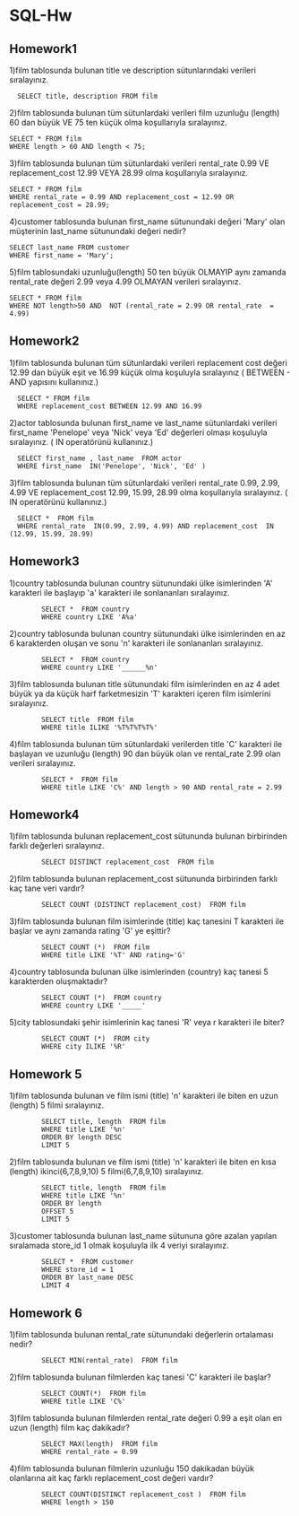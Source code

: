 # SQL-Hw
## Homework1
1)film tablosunda bulunan title ve description sütunlarındaki verileri sıralayınız.

      SELECT title, description FROM film
   
2)film tablosunda bulunan tüm sütunlardaki verileri film uzunluğu (length) 60 dan büyük VE 75 ten küçük olma koşullarıyla sıralayınız.

    SELECT * FROM film
    WHERE length > 60 AND length < 75;
    
3)film tablosunda bulunan tüm sütunlardaki verileri rental_rate 0.99 VE replacement_cost 12.99 VEYA 28.99 olma koşullarıyla sıralayınız.

    SELECT * FROM film
    WHERE rental_rate = 0.99 AND replacement_cost = 12.99 OR replacement_cost = 28.99;
    
   4)customer tablosunda bulunan first_name sütunundaki değeri 'Mary' olan müşterinin last_name sütunundaki değeri nedir?
   
    SELECT last_name FROM customer
    WHERE first_name = 'Mary';
    
5)film tablosundaki uzunluğu(length) 50 ten büyük OLMAYIP aynı zamanda rental_rate değeri 2.99 veya 4.99 OLMAYAN verileri sıralayınız.

    SELECT * FROM film
    WHERE NOT length>50 AND  NOT (rental_rate = 2.99 OR rental_rate  = 4.99)

## Homework2

1)film tablosunda bulunan tüm sütunlardaki verileri replacement cost değeri 12.99 dan büyük eşit ve 16.99 küçük olma koşuluyla sıralayınız ( BETWEEN - AND yapısını kullanınız.)

      SELECT * FROM film
      WHERE replacement_cost BETWEEN 12.99 AND 16.99
            
2)actor tablosunda bulunan first_name ve last_name sütunlardaki verileri first_name 'Penelope' veya 'Nick' veya 'Ed' değerleri olması koşuluyla sıralayınız. ( IN operatörünü kullanınız.)

      SELECT first_name , last_name  FROM actor 
      WHERE first_name  IN('Penelope', 'Nick', 'Ed' )

3)film tablosunda bulunan tüm sütunlardaki verileri rental_rate 0.99, 2.99, 4.99 VE replacement_cost 12.99, 15.99, 28.99 olma koşullarıyla sıralayınız. ( IN operatörünü kullanınız.)

      SELECT *  FROM film 
      WHERE rental_rate  IN(0.99, 2.99, 4.99) AND replacement_cost  IN (12.99, 15.99, 28.99)

## Homework3

1)country tablosunda bulunan country sütunundaki ülke isimlerinden 'A' karakteri ile başlayıp 'a' karakteri ile sonlananları sıralayınız.


            SELECT *  FROM country
            WHERE country LIKE 'A%a'

2)country tablosunda bulunan country sütunundaki ülke isimlerinden en az 6 karakterden oluşan ve sonu 'n' karakteri ile sonlananları sıralayınız.

            SELECT *  FROM country
            WHERE country LIKE '______%n'

3)film tablosunda bulunan title sütunundaki film isimlerinden en az 4 adet büyük ya da küçük harf farketmesizin 'T' karakteri içeren film isimlerini sıralayınız.

            SELECT title  FROM film
            WHERE title ILIKE '%T%T%T%T%'

4)film tablosunda bulunan tüm sütunlardaki verilerden title 'C' karakteri ile başlayan ve uzunluğu (length) 90 dan büyük olan ve rental_rate 2.99 olan verileri sıralayınız.

            SELECT *  FROM film
            WHERE title LIKE 'C%' AND length > 90 AND rental_rate = 2.99

## Homework4

1)film tablosunda bulunan replacement_cost sütununda bulunan birbirinden farklı değerleri sıralayınız.

            SELECT DISTINCT replacement_cost  FROM film

2)film tablosunda bulunan replacement_cost sütununda birbirinden farklı kaç tane veri vardır?

            SELECT COUNT (DISTINCT replacement_cost)  FROM film

3)film tablosunda bulunan film isimlerinde (title) kaç tanesini T karakteri ile başlar ve aynı zamanda rating 'G' ye eşittir?

            SELECT COUNT (*)  FROM film
            WHERE title LIKE '%T' AND rating='G'

4)country tablosunda bulunan ülke isimlerinden (country) kaç tanesi 5 karakterden oluşmaktadır?

            SELECT COUNT (*)  FROM country
            WHERE country LIKE '_____'

5)city tablosundaki şehir isimlerinin kaç tanesi 'R' veya r karakteri ile biter?
            
            SELECT COUNT (*)  FROM city
            WHERE city ILIKE '%R'

## Homework 5

1)film tablosunda bulunan ve film ismi (title) 'n' karakteri ile biten en uzun (length) 5 filmi sıralayınız.

            SELECT title, length  FROM film
            WHERE title LIKE '%n'
            ORDER BY length DESC
            LIMIT 5


2)film tablosunda bulunan ve film ismi (title) 'n' karakteri ile biten en kısa (length) ikinci(6,7,8,9,10) 5 filmi(6,7,8,9,10) sıralayınız.

            SELECT title, length  FROM film
            WHERE title LIKE '%n'
            ORDER BY length
            OFFSET 5
            LIMIT 5


3)customer tablosunda bulunan last_name sütununa göre azalan yapılan sıralamada store_id 1 olmak koşuluyla ilk 4 veriyi sıralayınız.

            SELECT *  FROM customer
            WHERE store_id = 1
            ORDER BY last_name DESC 
            LIMIT 4

## Homework 6

1)film tablosunda bulunan rental_rate sütunundaki değerlerin ortalaması nedir?

            SELECT MIN(rental_rate)  FROM film

2)film tablosunda bulunan filmlerden kaç tanesi 'C' karakteri ile başlar?

            SELECT COUNT(*)  FROM film
            WHERE title LIKE 'C%'

3)film tablosunda bulunan filmlerden rental_rate değeri 0.99 a eşit olan en uzun (length) film kaç dakikadır?

            SELECT MAX(length)  FROM film
            WHERE rental_rate = 0.99
            
4)film tablosunda bulunan filmlerin uzunluğu 150 dakikadan büyük olanlarına ait kaç farklı replacement_cost değeri vardır?

            SELECT COUNT(DISTINCT replacement_cost )  FROM film
            WHERE length > 150


